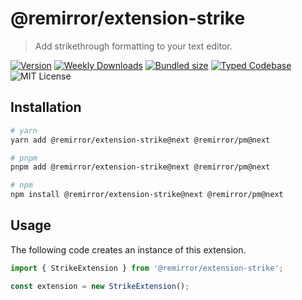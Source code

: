 # @remirror/extension-strike

> Add strikethrough formatting to your text editor.

[![Version][version]][npm] [![Weekly Downloads][downloads-badge]][npm] [![Bundled size][size-badge]][size] [![Typed Codebase][typescript]](./src/index.ts) ![MIT License][license]

[version]: https://flat.badgen.net/npm/v/@remirror/extension-strike
[npm]: https://npmjs.com/package/@remirror/extension-strike
[license]: https://flat.badgen.net/badge/license/MIT/purple
[size]: https://bundlephobia.com/result?p=@remirror/extension-strike
[size-badge]: https://flat.badgen.net/bundlephobia/minzip/@remirror/extension-strike
[typescript]: https://flat.badgen.net/badge/icon/TypeScript?icon=typescript&label
[downloads-badge]: https://badgen.net/npm/dw/@remirror/extension-strike/red?icon=npm

## Installation

```bash
# yarn
yarn add @remirror/extension-strike@next @remirror/pm@next

# pnpm
pnpm add @remirror/extension-strike@next @remirror/pm@next

# npm
npm install @remirror/extension-strike@next @remirror/pm@next
```

## Usage

The following code creates an instance of this extension.

```ts
import { StrikeExtension } from '@remirror/extension-strike';

const extension = new StrikeExtension();
```
